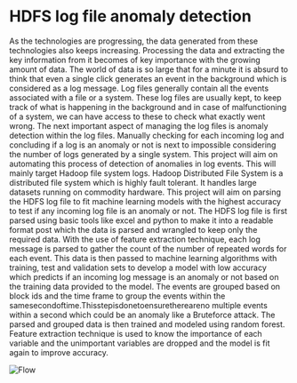 # HDFS log file anomaly detection 


As the technologies are progressing, the data generated from these technologies also keeps increasing. Processing the data and extracting the key information from it becomes of key importance with the growing amount of data. The world of data is so large that for a minute it is absurd to think that even a single click generates an event in the background which is considered as a log message. Log files generally contain all the events associated with a file or a system. These log files are usually kept, to keep track of what is happening in the background and in case of malfunctioning of a system, we can have access to these to check what exactly went wrong. The next important aspect of managing the log files is anomaly detection within the log files. Manually checking for each incoming log and concluding if a log is an anomaly or not is next to impossible considering the number of logs generated by a single system. This project will aim on automating this process of detection of anomalies in log events. This will mainly target Hadoop file system logs. Hadoop Distributed File System is a distributed file system which is highly fault tolerant. It handles large datasets running on commodity hardware. This project will aim on parsing the HDFS log file to fit machine learning models with the highest accuracy to test if any incoming log file is an anomaly or not. The HDFS log file is first parsed using basic tools like excel and python to make it into a readable format post which the data is parsed and wrangled to keep only the required data. With the use of feature extraction technique, each log message is parsed to gather the count of the number of repeated words for each event. This data is then passed to machine learning algorithms with training, test and validation sets to develop a model with low accuracy which predicts if an incoming log message is an anomaly or not based on the training data provided to the model. The events are grouped based on block ids and the time frame to group the events within the samesecondoftime.Thisstepisdonetoensurethereareno multiple events within a second which could be an anomaly like a Bruteforce attack. The parsed and grouped data is then trained and modeled using random forest. Feature extraction technique is used to know the importance of each variable and the unimportant variables are dropped and the model is fit again to improve accuracy.

![Flow](/Users/neethug/Desktop/Neethu/Course/DATA586/HDFS_anomaly/Flow.png)
